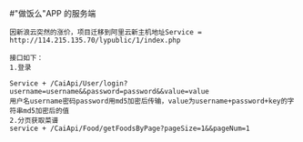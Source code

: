 #"做饭么"APP 的服务端


	因新浪云突然的涨价，项目迁移到阿里云新主机地址Service = http://114.215.135.70/lypublic/1/index.php
	
	接口如下：
	1.登录
	
	Service + /CaiApi/User/login?username=username&&password=password&&value=value
	用户名username密码password用md5加密后传输，value为username+password+key的字符串md5加密后的值
	2.分页获取菜谱
	service + /CaiApi/Food/getFoodsByPage?pageSize=1&&pageNum=1